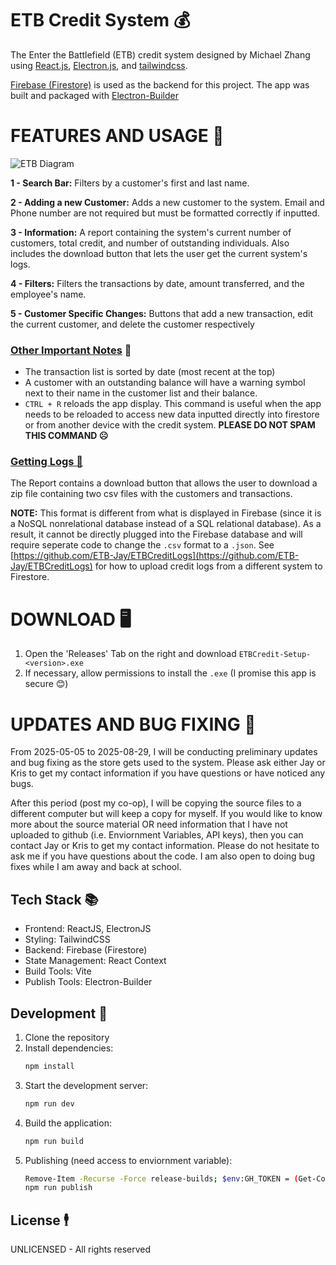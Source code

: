 # ETB Credit System 💰
The Enter the Battlefield (ETB) credit system designed by Michael Zhang using [React.js](https://react.dev/), [Electron.js](https://www.electronjs.org/), and [tailwindcss](https://tailwindcss.com/).

[Firebase (Firestore)](https://firebase.google.com/) is used as the backend for this project. The app was built and packaged with [Electron-Builder](https://www.electron.build/index.html)

# FEATURES AND USAGE 📝
![ETB Diagram](https://github.com/user-attachments/assets/64bd72c6-ff43-454d-9896-3495e631d3b9)


**1 - Search Bar:** Filters by a customer's first and last name. 

**2 - Adding a new Customer:** Adds a new customer to the system. Email and Phone number are not required but must be formatted correctly if inputted.

**3 - Information:** A report containing the system's current number of customers, total credit, and number of outstanding individuals. Also includes the download button that lets the user get the current system's logs. 

**4 - Filters:** Filters the transactions by date, amount transferred, and the employee's name. 

**5 - Customer Specific Changes:** Buttons that add a new transaction, edit the current customer, and delete the customer respectively

### <ins>Other Important Notes</ins> 🤔
- The transaction list is sorted by date (most recent at the top)
- A customer with an outstanding balance will have a warning symbol next to their name in the customer list and their balance.
- `CTRL + R` reloads the app display. This command is useful when the app needs to be reloaded to access new data inputted directly into firestore or from another device with the credit system. **PLEASE DO NOT SPAM THIS COMMAND ☹️**

### <ins>Getting Logs 📰</ins>	 
The Report contains a download button that allows the user to download a zip file containing two csv files with the customers and transactions. 

**NOTE:** This format is different from what is displayed in Firebase (since it is a NoSQL nonrelational database instead of a SQL relational database). As a result, it cannot be directly plugged into the Firebase database and will require seperate code to change the `.csv` format to a `.json`. See [https://github.com/ETB-Jay/ETBCreditLogs](https://github.com/ETB-Jay/ETBCreditLogs) for how to upload credit logs from a different system to Firestore. 

# DOWNLOAD 🖥️
1. Open the 'Releases' Tab on the right and download `ETBCredit-Setup-<version>.exe`
2. If necessary, allow permissions to install the `.exe` (I promise this app is secure 😊)

# UPDATES AND BUG FIXING 🐛
From 2025-05-05 to 2025-08-29, I will be conducting preliminary updates and bug fixing as the store gets used to the system. Please ask either Jay or Kris to get my contact information if you have questions or have noticed any bugs.

After this period (post my co-op), I will be copying the source files to a different computer but will keep a copy for myself. If you would like to know more about the source material OR need information that I have not uploaded to github (i.e. Enviornment Variables, API keys), then you can contact Jay or Kris to get my contact information. Please do not hesitate to ask me if you have questions about the code. I am also open to doing bug fixes while I am away and back at school.

## Tech Stack 📚
- Frontend: ReactJS, ElectronJS
- Styling: TailwindCSS
- Backend: Firebase (Firestore)
- State Management: React Context
- Build Tools: Vite
- Publish Tools: Electron-Builder

## Development 🛒
1. Clone the repository
2. Install dependencies:
   ```bash
   npm install
   ```
3. Start the development server:
   ```bash
   npm run dev
   ```
4. Build the application:
   ```bash
   npm run build
   ```
5. Publishing (need access to enviornment variable):
   ```bash
   Remove-Item -Recurse -Force release-builds; $env:GH_TOKEN = (Get-Content .env | Select-String "GH_TOKEN").ToString().Split("=")[1].Trim()
   npm run publish
   ```
   
## License 🕴️

UNLICENSED - All rights reserved

